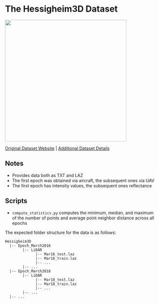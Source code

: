 # The Hessigheim3D Dataset

<img src="./../../images/Hessigheim3D.png" width="400"/>

[Original Dataset Website](https://ifpwww.ifp.uni-stuttgart.de/benchmark/hessigheim/default.aspx) | [Additional Dataset Details](https://hpicgs.github.io/multi-temporal-point-cloud-datasets-survey/details/Hessigheim3D)

## Notes
  - Provides data both as TXT and LAZ
  - The first epoch was obtained via aircraft, the subsequent ones via UAV
  - The first epoch has intensity values, the subsequent ones reflectance

## Scripts
* `compute_statistics.py` computes the minimum, median, and maximum of the number of points and average point neighbor distance across all epochs

The expected folder structure for the data is as follows:

```
Hessigheim3D
  |-- Epoch_March2016
        |-- LiDAR
              |-- Mar16_test.laz
              |-- Mar16_train.laz
              |-- ...
        |-- ...
  |-- Epoch_March2018
        |-- LiDAR
              |-- Mar18_test.laz
              |-- Mar18_train.laz
              |-- ...
        |-- ...
  |-- ...
            
```